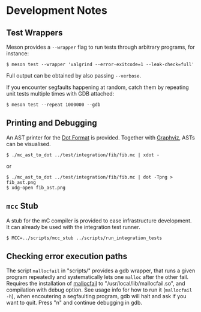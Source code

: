 # Development Notes

## Test Wrappers

Meson provides a `--wrapper` flag to run tests through arbitrary programs, for instance:

    $ meson test --wrapper 'valgrind --error-exitcode=1 --leak-check=full'

Full output can be obtained by also passing `--verbose`.

If you encounter segfaults happening at random, catch them by repeating unit tests multiple times with GDB attached:

    $ meson test --repeat 1000000 --gdb

## Printing and Debugging

An AST printer for the [Dot Format](https://en.wikipedia.org/wiki/DOT_(graph_description_language)) is provided.
Together with [Graphviz](https://graphviz.gitlab.io/), ASTs can be visualised.

    $ ./mc_ast_to_dot ../test/integration/fib/fib.mc | xdot -

or

    $ ./mc_ast_to_dot ../test/integration/fib/fib.mc | dot -Tpng > fib_ast.png
    $ xdg-open fib_ast.png

## `mcc` Stub

A stub for the mC compiler is provided to ease infrastructure development.
It can already be used with the integration test runner.

    $ MCC=../scripts/mcc_stub ../scripts/run_integration_tests

## Checking error execution paths

The script `mallocfail` in "scripts/" provides a gdb wrapper, that runs a given program repeatedly and systematically 
lets one `malloc` after the other fail. 
Requires the installation of [mallocfail](https://github.com/ralight/mallocfail) to "/usr/local/lib/mallocfail.so", 
and compilation with debug option.
See usage info for how to run it (`mallocfail -h`), when encoutering a segfaulting program, gdb will halt and ask if
you want to quit. Press "n" and continue debugging in gdb.

